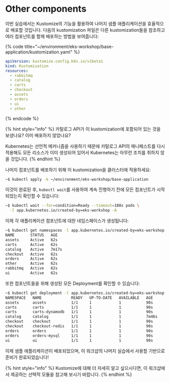 # Other components

이번 실습에서는 Kustomize의 기능을 활용하여 나머지 샘플 애플리케이션을 효율적으로 배포할 것입니다. 다음의 kustomization 파일은 다른 kustomization들을 참조하고 여러 컴포넌트를 함께 배포하는 방법을 보여줍니다:

{% code title="~/environment/eks-workshop/base-application/kustomization.yaml" %}
```yaml
apiVersion: kustomize.config.k8s.io/v1beta1
kind: Kustomization
resources:
  - rabbitmq
  - catalog
  - carts
  - checkout
  - assets
  - orders
  - ui
  - other
```
{% endcode %}

{% hint style="info" %}
카탈로그 API가 이 kustomization에 포함되어 있는 것을 보셨나요? 이미 배포하지 않았나요?

Kubernetes는 선언적 메커니즘을 사용하기 때문에 카탈로그 API의 매니페스트를 다시 적용해도 모든 리소스가 이미 생성되어 있어서 Kubernetes는 아무런 조치를 취하지 않을 것입니다.
{% endhint %}

나머지 컴포넌트를 배포하기 위해 이 kustomization을 클러스터에 적용하세요:

```bash
~$ kubectl apply -k ~/environment/eks-workshop/base-application
```

이것이 완료된 후, `kubectl wait`를 사용하여 계속 진행하기 전에 모든 컴포넌트가 시작되었는지 확인할 수 있습니다:

```bash
~$ kubectl wait --for=condition=Ready --timeout=180s pods \
  -l app.kubernetes.io/created-by=eks-workshop -A
```

이제 각 애플리케이션 컴포넌트에 대한 네임스페이스가 생성됩니다:

```bash
~$ kubectl get namespaces -l app.kubernetes.io/created-by=eks-workshop
NAME       STATUS   AGE
assets     Active   62s
carts      Active   62s
catalog    Active   7m17s
checkout   Active   62s
orders     Active   62s
other      Active   62s
rabbitmq   Active   62s
ui         Active   62s
```

또한 컴포넌트들을 위해 생성된 모든 Deployment를 확인할 수 있습니다:

```bash
~$ kubectl get deployment -l app.kubernetes.io/created-by=eks-workshop -A
NAMESPACE   NAME             READY   UP-TO-DATE   AVAILABLE   AGE
assets      assets           1/1     1            1           90s
carts       carts            1/1     1            1           90s
carts       carts-dynamodb   1/1     1            1           90s
catalog     catalog          1/1     1            1           7m46s
checkout    checkout         1/1     1            1           90s
checkout    checkout-redis   1/1     1            1           90s
orders      orders           1/1     1            1           90s
orders      orders-mysql     1/1     1            1           90s
ui          ui               1/1     1            1           90s
```

이제 샘플 애플리케이션이 배포되었으며, 이 워크샵의 나머지 실습에서 사용할 기반으로 준비가 완료되었습니다!

{% hint style="info" %}
Kustomize에 대해 더 자세히 알고 싶으시다면, 이 워크샵에서 제공하는 선택적 모듈을 참고해 보시기 바랍니다.
{% endhint %}

